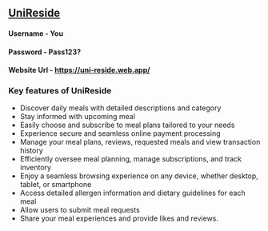 ## [UniReside]('https://uni-reside.web.app/')

#### Username - You
#### Password - Pass123?

#### Website Url - https://uni-reside.web.app/

### Key features of UniReside ###
- Discover daily meals with detailed descriptions and category
- Stay informed with upcoming meal
- Easily choose and subscribe to meal plans tailored to your needs
- Experience secure and seamless online payment processing
- Manage your meal plans, reviews, requested meals and view transaction history
- Efficiently oversee meal planning, manage subscriptions, and track inventory
- Enjoy a seamless browsing experience on any device, whether desktop, tablet, or smartphone
- Access detailed allergen information and dietary guidelines for each meal
-  Allow users to submit meal requests 
- Share your meal experiences and provide likes and reviews.
